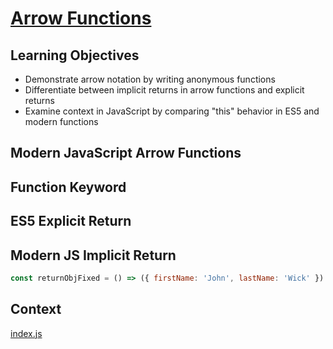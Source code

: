 # [Arrow Functions](https://login.codingdojo.com/m/754/16713/124470)

## Learning Objectives

- Demonstrate arrow notation by writing anonymous functions
- Differentiate between implicit returns in arrow functions and explicit returns
- Examine context in JavaScript by comparing "this" behavior in ES5 and modern functions

## Modern JavaScript Arrow Functions

## Function Keyword


## ES5 Explicit Return

## Modern JS Implicit Return

```javascript
const returnObjFixed = () => ({ firstName: 'John', lastName: 'Wick' })
```

## Context





[index.js](index.js)

